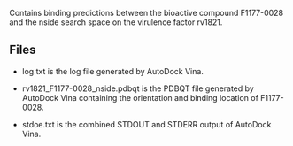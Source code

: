 Contains binding predictions between the bioactive compound F1177-0028 and the nside search space on the virulence factor rv1821.

## Files

- log.txt is the log file generated by AutoDock Vina.

- rv1821_F1177-0028_nside.pdbqt is the PDBQT file generated by AutoDock Vina containing the orientation and binding location of F1177-0028.

- stdoe.txt is the combined STDOUT and STDERR output of AutoDock Vina.

